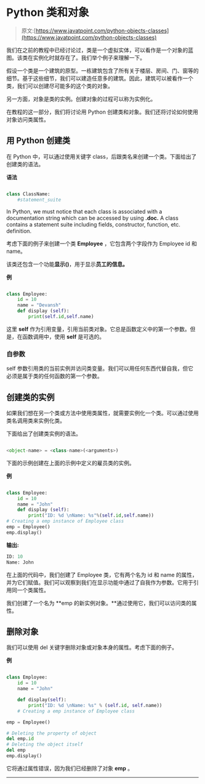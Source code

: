 # Python 类和对象

> 原文:[https://www.javatpoint.com/python-objects-classes](https://www.javatpoint.com/python-objects-classes)

我们在之前的教程中已经讨论过，类是一个虚拟实体，可以看作是一个对象的蓝图。该类在实例化时就存在了。我们举个例子来理解一下。

假设一个类是一个建筑的原型。一栋建筑包含了所有关于楼层、房间、门、窗等的细节。基于这些细节，我们可以建造任意多的建筑。因此，建筑可以被看作一个类，我们可以创建尽可能多的这个类的对象。

另一方面，对象是类的实例。创建对象的过程可以称为实例化。

在教程的这一部分，我们将讨论用 Python 创建类和对象。我们还将讨论如何使用对象访问类属性。

## 用 Python 创建类

在 Python 中，可以通过使用关键字 class，后跟类名来创建一个类。下面给出了创建类的语法。

**语法**

```py

class ClassName:  
    #statement_suite   

```

In Python, we must notice that each class is associated with a documentation string which can be accessed by using **<class-name>.__doc__.** A class contains a statement suite including fields, constructor, function, etc. definition.

考虑下面的例子来创建一个类 **Employee** ，它包含两个字段作为 Employee id 和 name。

该类还包含一个功能**显示()**，用于显示**员工的信息。**

**例**

```py

class Employee:  
    id = 10 
    name = "Devansh"  
    def display (self):  
        print(self.id,self.name)  

```

这里 **self** 作为引用变量，引用当前类对象。它总是函数定义中的第一个参数。但是，在函数调用中，使用 **self** 是可选的。

### 自参数

self 参数引用类的当前实例并访问类变量。我们可以用任何东西代替自我，但它必须是属于类的任何函数的第一个参数。

## 创建类的实例

如果我们想在另一个类或方法中使用类属性，就需要实例化一个类。可以通过使用类名调用类来实例化类。

下面给出了创建类实例的语法。

```py

<object-name> = <class-name>(<arguments>)  

```

下面的示例创建在上面的示例中定义的雇员类的实例。

**例**

```py

class Employee:  
    id = 10 
    name = "John"  
    def display (self):  
        print("ID: %d \nName: %s"%(self.id,self.name))  
# Creating a emp instance of Employee class
emp = Employee()  
emp.display()  

```

**输出:**

```py
ID: 10 
Name: John

```

在上面的代码中，我们创建了 Employee 类，它有两个名为 id 和 name 的属性，并为它们赋值。我们可以观察到我们在显示功能中通过了自我作为参数。它用于引用同一个类属性。

我们创建了一个名为 **emp 的新实例对象。**通过使用它，我们可以访问类的属性。

## 删除对象

我们可以使用 del 关键字删除对象或对象本身的属性。考虑下面的例子。

**例**

```py

class Employee:
    id = 10
    name = "John"

    def display(self):
        print("ID: %d \nName: %s" % (self.id, self.name))
    # Creating a emp instance of Employee class

emp = Employee()

# Deleting the property of object
del emp.id
# Deleting the object itself
del emp
emp.display()

```

它将通过属性错误，因为我们已经删除了对象 **emp** 。

* * *